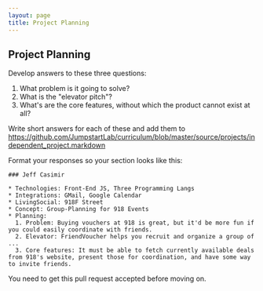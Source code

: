 ```yaml
---
layout: page
title: Project Planning
---
```


## Project Planning

Develop answers to these three questions:

1. What problem is it going to solve?
2. What is the "elevator pitch"?
3. What's are the core features, without which the product cannot exist at all?

Write short answers for each of these and add them to https://github.com/JumpstartLab/curriculum/blob/master/source/projects/independent_project.markdown

Format your responses so your section looks like this:

```
### Jeff Casimir

* Technologies: Front-End JS, Three Programming Langs
* Integrations: GMail, Google Calendar
* LivingSocial: 918F Street
* Concept: Group-Planning for 918 Events
* Planning:
  1. Problem: Buying vouchers at 918 is great, but it'd be more fun if you could easily coordinate with friends.
  2. Elevator: FriendVoucher helps you recruit and organize a group of ...
  3. Core features: It must be able to fetch currently available deals from 918's website, present those for coordination, and have some way to invite friends.

```

You need to get this pull request accepted before moving on.